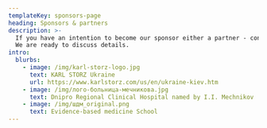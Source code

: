 ```yaml
---
templateKey: sponsors-page
heading: Sponsors & partners
description: >-
  If you have an intention to become our sponsor either a partner - contact us!
  We are ready to discuss details.
intro:
  blurbs:
    - image: /img/karl-storz-logo.jpg
      text: KARL STORZ Ukraine
      url: https://www.karlstorz.com/us/en/ukraine-kiev.htm
    - image: /img/лого-больница-мечникова.jpg
      text: Dnipro Regional Clinical Hospital named by I.I. Mechnikov
    - image: /img/шдм_original.png
      text: Evidence-based medicine School
---
```



